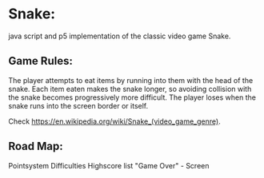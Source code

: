 # Snake:

java script and p5 implementation of the classic video game Snake.

## Game Rules:

The player attempts to eat items by running into them with the head of the snake. 
Each item eaten makes the snake longer, so avoiding collision with the snake becomes progressively more difficult.
The player loses when the snake runs into the screen border or itself.

Check https://en.wikipedia.org/wiki/Snake_(video_game_genre).

## Road Map:

Pointsystem
Difficulties
Highscore list
"Game Over" - Screen
